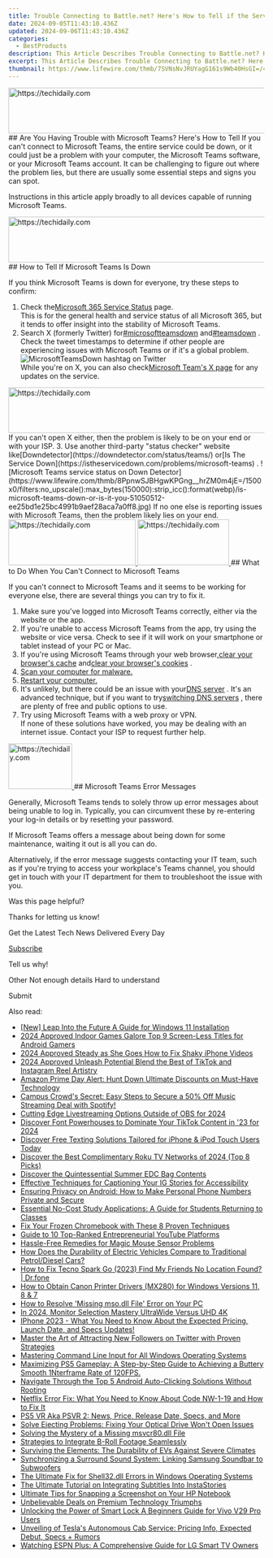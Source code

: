 ```yaml
---
title: Trouble Connecting to Battle.net? Here's How to Tell if the Service Is Down
date: 2024-09-05T11:43:10.436Z
updated: 2024-09-06T11:43:10.436Z
categories:
  - BestProducts
description: This Article Describes Trouble Connecting to Battle.net? Here's How to Tell if the Service Is Down
excerpt: This Article Describes Trouble Connecting to Battle.net? Here's How to Tell if the Service Is Down
thumbnail: https://www.lifewire.com/thmb/7SVNsNvJRUYagG161s9Wb40HsGI=/400x300/filters:no_upscale():max_bytes(150000):strip_icc():format(webp)/is-blizzard-battle-net-down-or-is-it-just-you-5025181-240dd5bdcffd4b9bb3fe79e8b90ac5fb.jpg
---
```


<!-- affiliate ads begin -->
<a href="https://ephamedtechinc.pxf.io/c/5597632/2136616/26400" target="_top" id="2136616">
  <img src="//a.impactradius-go.com/display-ad/26400-2136616" border="0" alt="https://techidaily.com" width="728" height="90"/>
</a>
<img height="0" width="0" src="https://ephamedtechinc.pxf.io/i/5597632/2136616/26400" style="position:absolute;visibility:hidden;" border="0" />
<!-- affiliate ads end -->
## Are You Having Trouble with Microsoft Teams? Here's How to Tell
 If you can't connect to Microsoft Teams, the entire service could be down, or it could just be a problem with your computer, the Microsoft Teams software, or your Microsoft Teams account. It can be challenging to figure out where the problem lies, but there are usually some essential steps and signs you can spot.

 Instructions in this article apply broadly to all devices capable of running Microsoft Teams.

<!-- affiliate ads begin -->
<a href="https://ephamedtechinc.pxf.io/c/5597632/2126493/26400" target="_top" id="2126493">
  <img src="//a.impactradius-go.com/display-ad/26400-2126493" border="0" alt="https://techidaily.com" width="640" height="90"/>
</a>
<img height="0" width="0" src="https://ephamedtechinc.pxf.io/i/5597632/2126493/26400" style="position:absolute;visibility:hidden;" border="0" />
<!-- affiliate ads end -->
## How to Tell If Microsoft Teams Is Down

 If you think Microsoft Teams is down for everyone, try these steps to confirm:

1. Check the[Microsoft 365 Service Status](https://twitter.com/MSFT365Status) page.  
 This is for the general health and service status of all Microsoft 365, but it tends to offer insight into the stability of Microsoft Teams.
2. Search X (formerly Twitter) for[#microsoftteamsdown](https://twitter.com/hashtag/microsoftteamsdown) and[#teamsdown](https://twitter.com/hashtag/TeamsDown) . Check the tweet timestamps to determine if other people are experiencing issues with Microsoft Teams or if it's a global problem.  
![MicrosoftTeamsDown hashtag on Twitter](https://www.lifewire.com/thmb/_UxDi-CGP-cUbmhFgoAP4AgFGe4=/1500x0/filters:no_upscale():max_bytes(150000):strip_icc():format(webp)/is-microsoft-teams-down-or-is-it-you-51050511-505bb881bf924c189064924855fbb7c8.jpg)  
 While you're on X, you can also check[Microsoft Team's X page](https://twitter.com/MicrosoftTeams) for any updates on the service.  
<!-- affiliate ads begin -->
<a href="https://wigfever.sjv.io/c/5597632/2014849/22899" target="_top" id="2014849">
  <img src="//a.impactradius-go.com/display-ad/22899-2014849" border="0" alt="https://techidaily.com" width="728" height="90"/>
</a>
<img height="0" width="0" src="https://wigfever.sjv.io/i/5597632/2014849/22899" style="position:absolute;visibility:hidden;" border="0" />
<!-- affiliate ads end -->
 If you can't open X either, then the problem is likely to be on your end or with your ISP.
3. Use another third-party "status checker" website like[Downdetector](https://downdetector.com/status/teams/) or[Is The Service Down](https://istheservicedown.com/problems/microsoft-teams) .  
![Microsoft Teams service status on Down Detector](https://www.lifewire.com/thmb/8PpnwSJBHgwKPGng__hrZM0m4jE=/1500x0/filters:no_upscale():max_bytes(150000):strip_icc():format(webp)/is-microsoft-teams-down-or-is-it-you-51050512-ee25bd1e25bc4991b9aef28aca7a0ff8.jpg)  
 If no one else is reporting issues with Microsoft Teams, then the problem likely lies on your end.
<!-- affiliate ads begin -->
<a href="https://review-au.sjv.io/c/5597632/2098705/14409" target="_top" id="2098705">
  <img src="//a.impactradius-go.com/display-ad/14409-2098705" border="0" alt="https://techidaily.com" width="250" height="90"/>
</a>
<img height="0" width="0" src="https://review-au.sjv.io/i/5597632/2098705/14409" style="position:absolute;visibility:hidden;" border="0" />
<!-- affiliate ads end -->

<!-- affiliate ads begin -->
<a href="https://aligracehair.sjv.io/c/5597632/2135411/19272" target="_top" id="2135411">
  <img src="//a.impactradius-go.com/display-ad/19272-2135411" border="0" alt="https://techidaily.com" width="180" height="90"/>
</a>
<img height="0" width="0" src="https://aligracehair.sjv.io/i/5597632/2135411/19272" style="position:absolute;visibility:hidden;" border="0" />
<!-- affiliate ads end -->
## What to Do When You Can't Connect to Microsoft Teams

 If you can't connect to Microsoft Teams and it seems to be working for everyone else, there are several things you can try to fix it.

1. Make sure you've logged into Microsoft Teams correctly, either via the website or the app.
2. If you're unable to access Microsoft Teams from the app, try using the website or vice versa. Check to see if it will work on your smartphone or tablet instead of your PC or Mac.
3. If you're using Microsoft Teams through your web browser,[clear your browser's cache](https://www.lifewire.com/how-to-clear-cache-2617980) and[clear your browser's cookies](https://www.lifewire.com/how-to-delete-cookies-2617981) .
4. [Scan your computer for malware.](https://www.lifewire.com/properly-scan-your-computer-for-viruses-and-other-malware-2624526)
5. [Restart your computer.](https://www.lifewire.com/how-to-reboot-a-computer-2624568)
6. It's unlikely, but there could be an issue with your[DNS server](https://www.lifewire.com/what-is-a-dns-server-2625854) . It's an advanced technique, but if you want to try[switching DNS servers](https://www.lifewire.com/how-to-change-dns-server-settings-2617979) , there are plenty of free and public options to use.
7. Try using Microsoft Teams with a web proxy or VPN.  
 If none of these solutions have worked, you may be dealing with an internet issue. Contact your ISP to request further help.

<!-- affiliate ads begin -->
<a href="https://aligracehair.sjv.io/c/5597632/2135395/19272" target="_top" id="2135395">
  <img src="//a.impactradius-go.com/display-ad/19272-2135395" border="0" alt="https://techidaily.com" width="125" height="90"/>
</a>
<img height="0" width="0" src="https://aligracehair.sjv.io/i/5597632/2135395/19272" style="position:absolute;visibility:hidden;" border="0" />
<!-- affiliate ads end -->
## Microsoft Teams Error Messages

 Generally, Microsoft Teams tends to solely throw up error messages about being unable to log in. Typically, you can circumvent these by re-entering your log-in details or by resetting your password.

 If Microsoft Teams offers a message about being down for some maintenance, waiting it out is all you can do.

 Alternatively, if the error message suggests contacting your IT team, such as if you're trying to access your workplace's Teams channel, you should get in touch with your IT department for them to troubleshoot the issue with you.

Was this page helpful?

Thanks for letting us know!

 Get the Latest Tech News Delivered Every Day

[Subscribe](https://www.lifewire.com/#)

Tell us why!

 Other  Not enough details  Hard to understand

 Submit

<ins class="adsbygoogle"
     style="display:block"
     data-ad-format="autorelaxed"
     data-ad-client="ca-pub-7571918770474297"
     data-ad-slot="1223367746"></ins>



<ins class="adsbygoogle"
     style="display:block"
     data-ad-client="ca-pub-7571918770474297"
     data-ad-slot="8358498916"
     data-ad-format="auto"
     data-full-width-responsive="true"></ins>

<span class="atpl-alsoreadstyle">Also read:</span>
<div><ul>
<li><a href="https://extra-approaches.techidaily.com/new-leap-into-the-future-a-guide-for-windows-11-installation/"><u>[New] Leap Into the Future  A Guide for Windows 11 Installation</u></a></li>
<li><a href="https://digital-screen-recording.techidaily.com/2024-approved-indoor-games-galore-top-9-screen-less-titles-for-android-gamers/"><u>2024 Approved  Indoor Games Galore  Top 9 Screen-Less Titles for Android Gamers</u></a></li>
<li><a href="https://extra-skills.techidaily.com/2024-approved-steady-as-she-goes-how-to-fix-shaky-iphone-videos/"><u>2024 Approved  Steady as She Goes  How to Fix Shaky iPhone Videos</u></a></li>
<li><a href="https://instagram-clips.techidaily.com/2024-approved-unleash-potential-blend-the-best-of-tiktok-and-instagram-reel-artistry/"><u>2024 Approved  Unleash Potential  Blend the Best of TikTok and Instagram Reel Artistry</u></a></li>
<li><a href="https://techtrends.techidaily.com/1722893472005-amazon-prime-day-alert-hunt-down-ultimate-discounts-on-must-have-technology/"><u>Amazon Prime Day Alert: Hunt Down Ultimate Discounts on Must-Have Technology</u></a></li>
<li><a href="https://techtrends.techidaily.com/campus-crowds-secret-easy-steps-to-secure-a-50-off-music-streaming-deal-with-spotify/"><u>Campus Crowd's Secret: Easy Steps to Secure a 50% Off Music Streaming Deal with Spotify!</u></a></li>
<li><a href="https://desktop-recording.techidaily.com/cutting-edge-livestreaming-options-outside-of-obs-for-2024/"><u>Cutting Edge Livestreaming  Options Outside of OBS for 2024</u></a></li>
<li><a href="https://tiktok-video-recordings.techidaily.com/discover-font-powerhouses-to-dominate-your-tiktok-content-in-23-for-2024/"><u>Discover Font Powerhouses to Dominate Your TikTok Content in '23 for 2024</u></a></li>
<li><a href="https://techtrends.techidaily.com/discover-free-texting-solutions-tailored-for-iphone-and-ipod-touch-users-today/"><u>Discover Free Texting Solutions Tailored for iPhone & iPod Touch Users Today</u></a></li>
<li><a href="https://techtrends.techidaily.com/discover-the-best-complimentary-roku-tv-networks-of-2024-top-8-picks/"><u>Discover the Best Complimentary Roku TV Networks of 2024 (Top 8 Picks)</u></a></li>
<li><a href="https://techtrends.techidaily.com/discover-the-quintessential-summer-edc-bag-contents/"><u>Discover the Quintessential Summer EDC Bag Contents</u></a></li>
<li><a href="https://techtrends.techidaily.com/effective-techniques-for-captioning-your-ig-stories-for-accessibility/"><u>Effective Techniques for Captioning Your IG Stories for Accessibility</u></a></li>
<li><a href="https://techtrends.techidaily.com/ensuring-privacy-on-android-how-to-make-personal-phone-numbers-private-and-secure/"><u>Ensuring Privacy on Android: How to Make Personal Phone Numbers Private and Secure</u></a></li>
<li><a href="https://techtrends.techidaily.com/essential-no-cost-study-applications-a-guide-for-students-returning-to-classes/"><u>Essential No-Cost Study Applications: A Guide for Students Returning to Classes</u></a></li>
<li><a href="https://techtrends.techidaily.com/fix-your-frozen-chromebook-with-these-8-proven-techniques/"><u>Fix Your Frozen Chromebook with These 8 Proven Techniques</u></a></li>
<li><a href="https://youtube-sure.techidaily.com/-to-10-top-ranked-entrepreneurial-youtube-platforms/"><u>Guide to 10 Top-Ranked Entrepreneurial YouTube Platforms</u></a></li>
<li><a href="https://techtrends.techidaily.com/hassle-free-remedies-for-magic-mouse-sensor-problems/"><u>Hassle-Free Remedies for Magic Mouse Sensor Problems</u></a></li>
<li><a href="https://techtrends.techidaily.com/how-does-the-durability-of-electric-vehicles-compare-to-traditional-petroldiesel-cars/"><u>How Does the Durability of Electric Vehicles Compare to Traditional Petrol/Diesel Cars?</u></a></li>
<li><a href="https://fake-location.techidaily.com/how-to-fix-tecno-spark-go-2023-find-my-friends-no-location-found-drfone-by-drfone-virtual-android/"><u>How to Fix Tecno Spark Go (2023) Find My Friends No Location Found? | Dr.fone</u></a></li>
<li><a href="https://win-amazing.techidaily.com/how-to-obtain-canon-printer-drivers-mx280-for-windows-versions-11-8-and-7/"><u>How to Obtain Canon Printer Drivers (MX280) for Windows Versions 11, 8 & 7</u></a></li>
<li><a href="https://techtrends.techidaily.com/how-to-resolve-missing-msodll-file-error-on-your-pc/"><u>How to Resolve 'Missing mso.dll File' Error on Your PC</u></a></li>
<li><a href="https://extra-skills.techidaily.com/in-2024-monitor-selection-mastery-ultrawide-versus-uhd-4k/"><u>In 2024, Monitor Selection Mastery  UltraWide Versus UHD 4K</u></a></li>
<li><a href="https://techtrends.techidaily.com/1722877701830-iphone-2023-what-you-need-to-know-about-the-expected-pricing-launch-date-and-specs-updates/"><u>IPhone 2023 - What You Need to Know About the Expected Pricing, Launch Date, and Specs Updates!</u></a></li>
<li><a href="https://techtrends.techidaily.com/master-the-art-of-attracting-new-followers-on-twitter-with-proven-strategies/"><u>Master the Art of Attracting New Followers on Twitter with Proven Strategies</u></a></li>
<li><a href="https://techtrends.techidaily.com/mastering-command-line-input-for-all-windows-operating-systems/"><u>Mastering Command Line Input for All Windows Operating Systems</u></a></li>
<li><a href="https://techtrends.techidaily.com/maximizing-ps5-gameplay-a-step-by-step-guide-to-achieving-a-buttery-smooth-1nterframe-rate-of-120fps/"><u>Maximizing PS5 Gameplay: A Step-by-Step Guide to Achieving a Buttery Smooth 1Nterframe Rate of 120FPS.</u></a></li>
<li><a href="https://techtrends.techidaily.com/navigate-through-the-top-5-android-auto-clicking-solutions-without-rooting/"><u>Navigate Through the Top 5 Android Auto-Clicking Solutions Without Rooting</u></a></li>
<li><a href="https://techtrends.techidaily.com/netflix-error-fix-what-you-need-to-know-about-code-nw-1-19-and-how-to-fix-it/"><u>Netflix Error Fix: What You Need to Know About Code NW-1-19 and How to Fix It</u></a></li>
<li><a href="https://techtrends.techidaily.com/ps5-vr-aka-psvr-2-news-price-release-date-specs-and-more/"><u>PS5 VR Aka PSVR 2: News, Price, Release Date, Specs, and More</u></a></li>
<li><a href="https://techtrends.techidaily.com/solve-ejecting-problems-fixing-your-optical-drive-wont-open-issues/"><u>Solve Ejecting Problems: Fixing Your Optical Drive Won't Open Issues</u></a></li>
<li><a href="https://techtrends.techidaily.com/solving-the-mystery-of-a-missing-msvcr80dll-file/"><u>Solving the Mystery of a Missing msvcr80.dll File</u></a></li>
<li><a href="https://extra-tips.techidaily.com/strategies-to-integrate-b-roll-footage-seamlessly/"><u>Strategies to Integrate B-Roll Footage Seamlessly</u></a></li>
<li><a href="https://techtrends.techidaily.com/surviving-the-elements-the-durability-of-evs-against-severe-climates/"><u>Surviving the Elements: The Durability of EVs Against Severe Climates</u></a></li>
<li><a href="https://techtrends.techidaily.com/synchronizing-a-surround-sound-system-linking-samsung-soundbar-to-subwoofers/"><u>Synchronizing a Surround Sound System: Linking Samsung Soundbar to Subwoofers</u></a></li>
<li><a href="https://techtrends.techidaily.com/the-ultimate-fix-for-shell32dll-errors-in-windows-operating-systems/"><u>The Ultimate Fix for Shell32.dll Errors in Windows Operating Systems</u></a></li>
<li><a href="https://techtrends.techidaily.com/the-ultimate-tutorial-on-integrating-subtitles-into-instastories/"><u>The Ultimate Tutorial on Integrating Subtitles Into InstaStories</u></a></li>
<li><a href="https://techtrends.techidaily.com/ultimate-tips-for-snapping-a-screenshot-on-your-hp-notebook/"><u>Ultimate Tips for Snapping a Screenshot on Your HP Notebook</u></a></li>
<li><a href="https://tech-renaissance.techidaily.com/unbelievable-deals-on-premium-technology-triumphs/"><u>Unbelievable Deals on Premium Technology Triumphs</u></a></li>
<li><a href="https://android-unlock.techidaily.com/unlocking-the-power-of-smart-lock-a-beginners-guide-for-vivo-v29-pro-users-by-drfone-android/"><u>Unlocking the Power of Smart Lock A Beginners Guide for Vivo V29 Pro Users</u></a></li>
<li><a href="https://techtrends.techidaily.com/1722855922557-unveiling-of-teslas-autonomous-cab-service-pricing-info-expected-debut-specs-plus-rumors/"><u>Unveiling of Tesla's Autonomous Cab Service: Pricing Info, Expected Debut, Specs + Rumors</u></a></li>
<li><a href="https://techtrends.techidaily.com/watching-espn-plus-a-comprehensive-guide-for-lg-smart-tv-owners/"><u>Watching ESPN Plus: A Comprehensive Guide for LG Smart TV Owners</u></a></li>
</ul></div>
